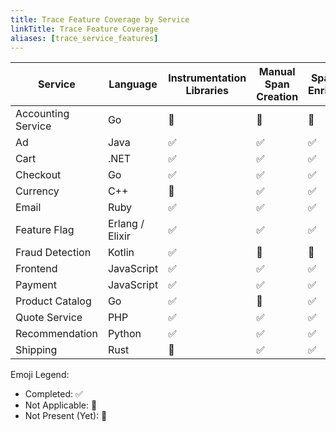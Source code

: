 ```yaml
---
title: Trace Feature Coverage by Service
linkTitle: Trace Feature Coverage
aliases: [trace_service_features]
---
```


| Service            | Language        | Instrumentation Libraries | Manual Span Creation | Span Data Enrichment | RPC Context Propagation | Span Links | Baggage | Resource Detection |
| ------------------ | --------------- | ------------------------- | -------------------- | -------------------- | ----------------------- | ---------- | ------- | ------------------ |
| Accounting Service | Go              | 🚧                        | 🚧                   | 🚧                   | 🚧                      | 🚧         | 🚧      | ✅                 |
| Ad                 | Java            | ✅                        | ✅                   | ✅                   | 🔕                      | 🔕         | 🔕      | 🚧                 |
| Cart               | .NET            | ✅                        | ✅                   | ✅                   | 🔕                      | 🔕         | 🔕      | ✅                 |
| Checkout           | Go              | ✅                        | ✅                   | ✅                   | 🔕                      | 🔕         | 🔕      | ✅                 |
| Currency           | C++             | 🔕                        | ✅                   | ✅                   | ✅                      | 🔕         | 🔕      | 🚧                 |
| Email              | Ruby            | ✅                        | ✅                   | ✅                   | 🔕                      | 🔕         | 🔕      | 🚧                 |
| Feature Flag       | Erlang / Elixir | ✅                        | ✅                   | ✅                   | 🔕                      | 🔕         | 🔕      | 🚧                 |
| Fraud Detection    | Kotlin          | ✅                        | 🚧                   | 🚧                   | 🚧                      | 🚧         | 🚧      | 🚧                 |
| Frontend           | JavaScript      | ✅                        | ✅                   | ✅                   | 🔕                      | ✅         | ✅      | ✅                 |
| Payment            | JavaScript      | ✅                        | ✅                   | ✅                   | 🔕                      | 🔕         | ✅      | ✅                 |
| Product Catalog    | Go              | ✅                        | 🔕                   | ✅                   | 🔕                      | 🔕         | 🔕      | 🚧                 |
| Quote Service      | PHP             | ✅                        | ✅                   | ✅                   | 🔕                      | 🔕         | 🔕      | 🚧                 |
| Recommendation     | Python          | ✅                        | ✅                   | ✅                   | 🔕                      | 🔕         | 🔕      | 🚧                 |
| Shipping           | Rust            | 🔕                        | ✅                   | ✅                   | ✅                      | 🔕         | 🔕      | 🚧                 |

Emoji Legend:

- Completed: ✅
- Not Applicable: 🔕
- Not Present (Yet): 🚧

